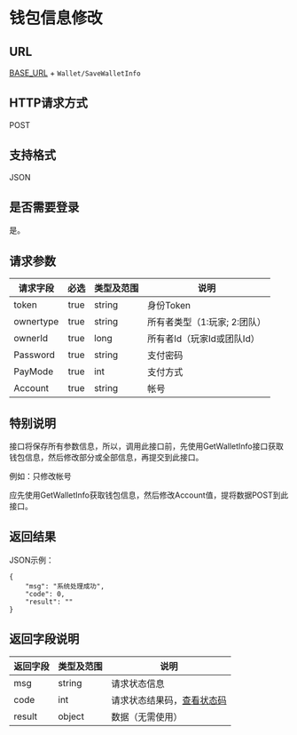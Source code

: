 # 钱包信息修改

## URL
[BASE_URL](..) + `Wallet/SaveWalletInfo`

## HTTP请求方式
POST

## 支持格式
JSON

## 是否需要登录
是。

## 请求参数
| 请求字段 | 必选 | 类型及范围 | 说明 |
| -------- | :--: | ---------- | ---- |
| token | true | string | 身份Token |
| ownertype | true | string | 所有者类型（1:玩家; 2:团队） |
| ownerId | true | long | 所有者Id（玩家Id或团队Id） |
| Password | true | string | 支付密码 |
| PayMode | true | int | 支付方式 |
| Account | true | string | 帐号 |


## 特别说明
接口将保存所有参数信息，所以，调用此接口前，先使用GetWalletInfo接口获取钱包信息，然后修改部分或全部信息，再提交到此接口。

例如：只修改帐号

应先使用GetWalletInfo获取钱包信息，然后修改Account值，提将数据POST到此接口。

## 返回结果
JSON示例：
```
{
    "msg": "系统处理成功",
    "code": 0,
    "result": ""
}
```

## 返回字段说明
| 返回字段 | 类型及范围 | 说明 |
| -------- | ---------- | ---- |
| msg | string | 请求状态信息 |
| code | int | 请求状态结果码，[查看状态码](../状态结果码/index.html) |
| result | object | 数据（无需使用） |
